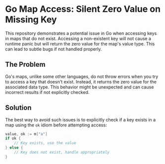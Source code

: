 # Go Map Access: Silent Zero Value on Missing Key

This repository demonstrates a potential issue in Go when accessing keys in maps that do not exist.  Accessing a non-existent key will not cause a runtime panic but will return the zero value for the map's value type. This can lead to subtle bugs if not handled properly.

## The Problem

Go's maps, unlike some other languages, do not throw errors when you try to access a key that doesn't exist. Instead, it returns the zero value for the associated data type. This behavior might be unexpected and can cause incorrect results if not explicitly checked.

## Solution

The best way to avoid such issues is to explicitly check if a key exists in a map using the `ok` idiom before attempting access:

```go
value, ok := m["a"]
if ok {
    // Key exists, use the value
} else {
    // Key does not exist, handle appropriately
}
```